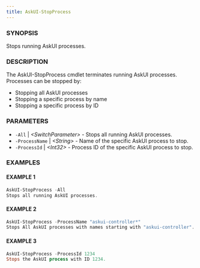 ```yaml
---
title: AskUI-StopProcess
---
```



### SYNOPSIS

Stops running AskUI processes.

### DESCRIPTION

The AskUI-StopProcess cmdlet terminates running AskUI processes. Processes can be stopped by:
- Stopping all AskUI processes
- Stopping a specific process by name
- Stopping a specific process by ID

### PARAMETERS

- `-All` | _&lt;SwitchParameter&gt;_ - Stops all running AskUI processes. 
- `-ProcessName` | _&lt;String&gt;_ - Name of the specific AskUI process to stop. 
- `-ProcessId` | _&lt;Int32&gt;_ - Process ID of the specific AskUI process to stop.

### EXAMPLES

#### EXAMPLE 1

```powershell
AskUI-StopProcess -All
Stops all running AskUI processes.
```
 
#### EXAMPLE 2

```powershell
AskUI-StopProcess -ProcessName "askui-controller*"
Stops All AskUI processes with names starting with "askui-controller".
```
 
#### EXAMPLE 3

```powershell
AskUI-StopProcess -ProcessId 1234
Stops the AskUI process with ID 1234.
```


